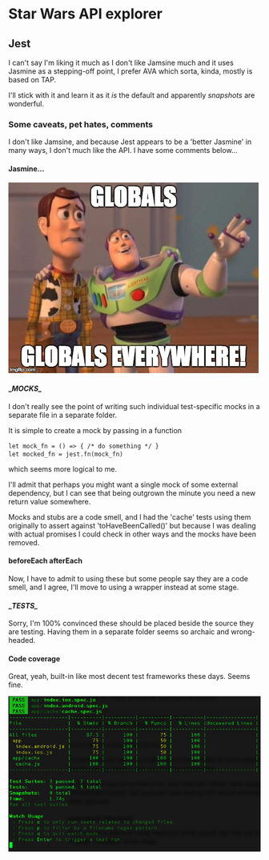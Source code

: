 # Star Wars API explorer

## Jest
I can't say I'm liking it much as I don't like Jamsine much and it uses Jasmine as a stepping-off point, I prefer AVA which sorta, kinda, mostly is based on TAP. 

I'll stick with it and learn it as it *is* the default and apparently *snapshots* are wonderful.

### Some caveats, pet hates, comments
I don't like Jamsine, and because Jest appears to be a 'better Jasmine' in many ways, I don't much like the API. I have some comments below...

#### Jasmine...
![Globals! Globals everywhere](./globals.jpg)


#### \__MOCKS\__
I don't really see the point of writing such individual test-specific mocks in a separate file in a separate folder.

It is simple to create a mock by passing in a function

    let mock_fn = () => { /* do something */ }
    let mocked_fn = jest.fn(mock_fn)
    
which seems more logical to me.

I'll admit that perhaps you might want a single mock of some external dependency, but I can see that being outgrown the minute you need a new return value somewhere.

Mocks and stubs are a code smell, and I had the 'cache' tests using them originally to assert against 'toHaveBeenCalled()' but because I was dealing with actual promises I could check in other ways and the mocks have been removed.

#### beforeEach afterEach
Now, I have to admit to using these but some people say they are a code smell, and I agree, I'll move to using a wrapper instead at some stage.
  
#### \__TESTS\__
Sorry, I'm 100% convinced these should be placed beside the source they are testing. Having them in a separate folder seems so archaic and wrong-headed.

#### Code coverage 
Great, yeah, built-in like most decent test frameworks these days. Seems fine.

![Coverage reports](./coverages.png)